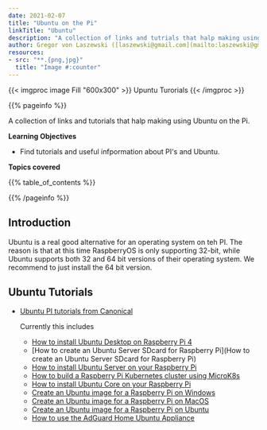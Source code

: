 ```yaml
---
date: 2021-02-07
title: "Ubuntu on the Pi"
linkTitle: "Ubuntu"
description: "A collection of links and tutrials that halp making using Ubuntu on the Pi."
author: Gregor von Laszewski ([laszewski@gmail.com](mailto:laszewski@gmail.com)) [laszewski.github.io](https://laszewski.github.io)
resources:
- src: "**.{png,jpg}"
  title: "Image #:counter"
---
```


{{< imgproc image Fill "600x300" >}}
Upuntu Turorials
{{< /imgproc >}}


{{% pageinfo %}}

A collection of links and tutorials that halp making using Ubuntu on the Pi.

**Learning Objectives**

* Find tutorials and useful infpormation about PI's and Ubuntu.
  
**Topics covered**

{{% table_of_contents %}}

{{% /pageinfo %}}


## Introduction

Ubuntu is a real good alternative for an operating system on teh PI. The reason
is that at this time RaspberryOS is only supporting 32-bit, while Ubuntu
supports both 32 and 64 bit versions of their operating system. We recommend to
just install the 64 bit version.

## Ubuntu Tutorials

* [Ubuntu PI tutorials from Canonical](https://ubuntu.com/tutorials?q=pi)
  
  Currently this includes

  * [How to install Ubuntu Desktop on Raspberry Pi 4](https://ubuntu.com/tutorials/how-to-install-ubuntu-desktop-on-raspberry-pi-4#1-overview)
  * [How to create an Ubuntu Server SDcard for Raspberry Pi](How to create an Ubuntu Server SDcard for Raspberry Pi)
  * [How to install Ubuntu Server on your Raspberry Pi](https://ubuntu.com/tutorials/how-to-install-ubuntu-on-your-raspberry-pi#1-overview)
  * [How to build a Raspberry Pi Kubernetes cluster using MicroK8s](https://ubuntu.com/tutorials/how-to-kubernetes-cluster-on-raspberry-pi#1-overview)
  * [How to install Ubuntu Core on your Raspberry Pi](https://ubuntu.com/tutorials/how-to-install-ubuntu-core-on-raspberry-pi#1-overview)
  * [Create an Ubuntu image for a Raspberry Pi on Windows](https://ubuntu.com/tutorials/create-an-ubuntu-image-for-a-raspberry-pi-on-windows#1-overview)
  * [Create an Ubuntu image for a Raspberry Pi on MacOS](https://ubuntu.com/tutorials/create-an-ubuntu-image-for-a-raspberry-pi-on-macos#1-overview)
  * [Create an Ubuntu image for a Raspberry Pi on Ubuntu](https://ubuntu.com/tutorials/create-an-ubuntu-image-for-a-raspberry-pi-on-ubuntu#1-overview)
  * [How to use the AdGuard Home Ubuntu Appliance](https://ubuntu.com/tutorials/how-to-install-adguard-home-raspberry-pi#1-overview)
